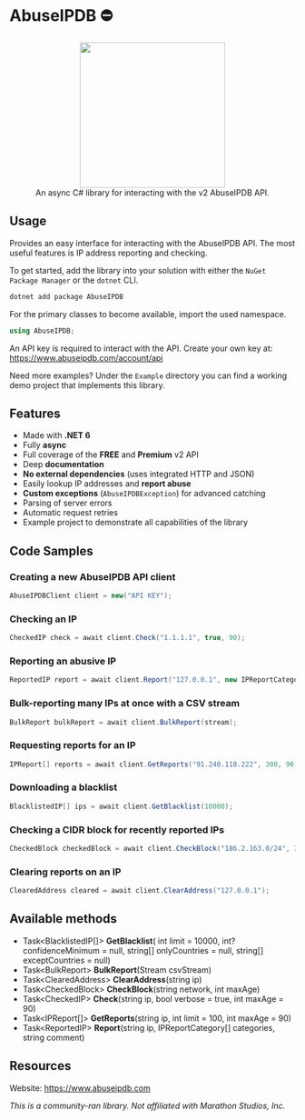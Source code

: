 # AbuseIPDB ⛔

<div align="center">
  <img width="256" height="256" src="https://www.abuseipdb.com/img/abuseipdb-logo.svg">
</div>

<div align="center">
  An async C# library for interacting with the v2 AbuseIPDB API.
</div>

## Usage
Provides an easy interface for interacting with the AbuseIPDB API. The most useful features is IP address reporting and checking.

To get started, add the library into your solution with either the `NuGet Package Manager` or the `dotnet` CLI.
```rust
dotnet add package AbuseIPDB
```

For the primary classes to become available, import the used namespace.
```csharp
using AbuseIPDB;
```

An API key is required to interact with the API. Create your own key at: https://www.abuseipdb.com/account/api

Need more examples? Under the `Example` directory you can find a working demo project that implements this library.

## Features
- Made with **.NET 6**
- Fully **async**
- Full coverage of the **FREE** and **Premium** v2 API
- Deep **documentation**
- **No external dependencies** (uses integrated HTTP and JSON)
- Easily lookup IP addresses and **report abuse**
- **Custom exceptions** (`AbuseIPDBException`) for advanced catching
- Parsing of server errors
- Automatic request retries
- Example project to demonstrate all capabilities of the library

## Code Samples

### Creating a new AbuseIPDB API client
```csharp
AbuseIPDBClient client = new("API KEY");
```

### Checking an IP
```csharp
CheckedIP check = await client.Check("1.1.1.1", true, 90);
```

### Reporting an abusive IP
```csharp
ReportedIP report = await client.Report("127.0.0.1", new IPReportCategory[] { IPReportCategory.WebSpam, IPReportCategory.SSH }, "Test Report");
```

### Bulk-reporting many IPs at once with a CSV stream
```csharp
BulkReport bulkReport = await client.BulkReport(stream);
```

### Requesting reports for an IP
```csharp
IPReport[] reports = await client.GetReports("91.240.118.222", 300, 90);
```

### Downloading a blacklist
```csharp
BlacklistedIP[] ips = await client.GetBlacklist(10000);
```

### Checking a CIDR block for recently reported IPs
```csharp
CheckedBlock checkedBlock = await client.CheckBlock("186.2.163.0/24", 30);
```

### Clearing reports on an IP
```csharp
ClearedAddress cleared = await client.ClearAddress("127.0.0.1");
```

## Available methods
- Task\<BlacklistedIP[]> **GetBlacklist**( int limit = 10000, int? confidenceMinimum = null, string[] onlyCountries = null, string[] exceptCountries = null)
- Task\<BulkReport> **BulkReport**(Stream csvStream)
- Task\<ClearedAddress> **ClearAddress**(string ip)
- Task\<CheckedBlock> **CheckBlock**(string network, int maxAge)
- Task\<CheckedIP> **Check**(string ip, bool verbose = true, int maxAge = 90)
- Task\<IPReport[]> **GetReports**(string ip, int limit = 100, int maxAge = 90)
- Task\<ReportedIP> **Report**(string ip, IPReportCategory[] categories, string comment)

## Resources
Website: https://www.abuseipdb.com

*This is a community-ran library. Not affiliated with Marathon Studios, Inc.*
